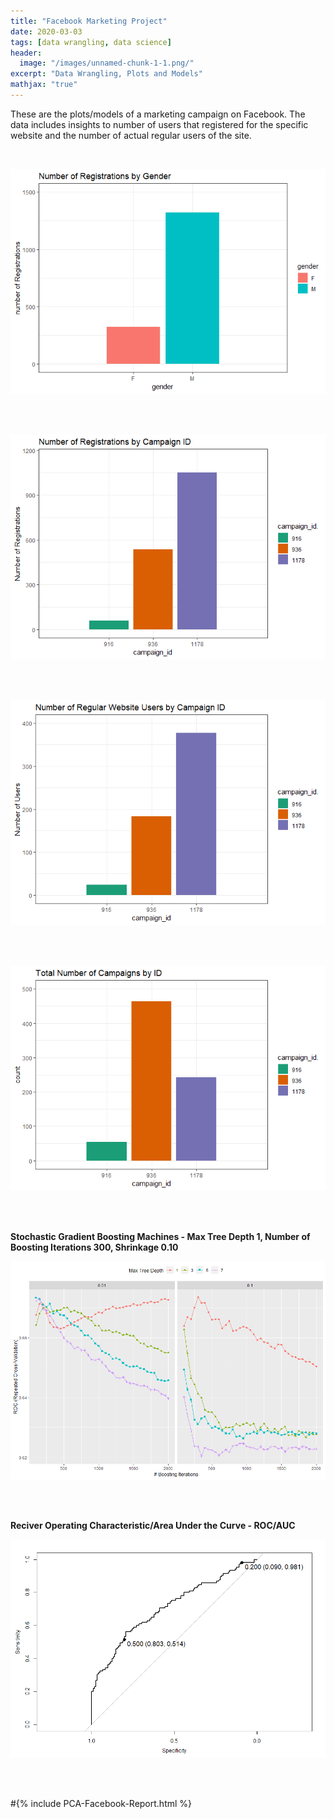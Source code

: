 ```yaml
---
title: "Facebook Marketing Project"
date: 2020-03-03
tags: [data wrangling, data science]
header:
  image: "/images/unnamed-chunk-1-1.png/"
excerpt: "Data Wrangling, Plots and Models"
mathjax: "true"
---
```


These are the plots/models of a marketing campaign on Facebook. The data
includes insights to number of users that registered for the specific
website and the number of actual regular users of the site.

 <br/>

![the gender plot](/images/unnamed-chunk-1-1.png)<!-- -->

<br/><br/>
 
![Campaign ID plot](/images/unnamed-chunk-2-1.png)<!-- -->

<br/><br/>

![Regular Website Users](/images/unnamed-chunk-3-1.png)<!-- -->

<br/><br/>

![Total by Camp ID](/images/unnamed-chunk-4-1.png)<!-- -->

<br/><br/>

**Stochastic Gradient Boosting Machines - Max Tree Depth 1, Number of Boosting Iterations 300, Shrinkage 0.10**

![Face Shrinkage](/images/face_shrink.png)<!-- -->

<br/><br/>

**Reciver Operating Characteristic/Area Under the Curve - ROC/AUC**

![Face AUC](/images/face_auc.png)<!-- -->

<br/><br/>

#{% include PCA-Facebook-Report.html %} 



